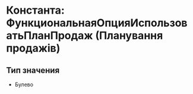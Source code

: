 ﻿# Константа: ФункциональнаяОпцияИспользоватьПланПродаж (Планування продажів)

## Тип значения

- Булево

